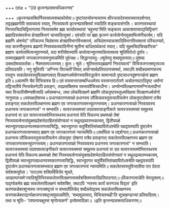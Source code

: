 +++
title = "09 कृत्स्नप्रसक्त्यधिकरणम्"

+++
॥कृत्स्नप्रसक्तिर्निरवयवत्वशब्दकोपोवा॥ दृष्टांततयोपन्यस्तस्य क्षीरजलादेस्सावयवत्वदर्शनात् तद्वद्ब्रह्मणोपि सावयवत्वं स्यात्, निरवयवत्वे कृत्स्नप्रसक्तिर्वा स्यादिति शङ्कयासंगतिः। कारणावस्थायां निरस्तचिदचिद्विभागतया निरवयवमेव ब्रह्म कार्यावस्थायां 'बहुस्या'मिति सङ्कल्प आकाशवाय्वाद्यचिद्विभागं ब्रह्मादिस्तंबपर्यन्त क्षेत्रज्ञविभागं चाभवदित्युक्तं। एवंसति परं ब्रह्म कृत्स्नं कार्यत्वेनोपयुक्तमित्यंगीकार्यम्। यदि ब्रह्मणि अंशभेदं" परिकल्प्य चिदंशस्य क्षेत्रज्ञविभागविभक्तत्वं, अचिदंशस्याकाशादिविभागविभक्तत्वं परिकल्प्यते, तदा कारणीभूतस्य ब्रह्मणो निरवयवत्ववादिनीनां श्रुतीनां बाधितार्थकत्वं स्यात्। यदि सूक्ष्मचिदचिच्छरीरक" ब्रह्मणः कार्यत्वमित्यभ्युपगम्यते, तदा शरीर्यंशस्यापि कार्यत्वाभ्युपगमान्निरवयवत्व श्रुतिविरोधो दुर्वारः। तस्माद्ब्रह्मणो जगत्कारणत्वमनुपपन्नमिति पूर्वःपक्षः। सिद्धान्तस्तु-॥श्रुतेस्तु शब्दमूलत्वात्॥ तुशब्द उक्तदोषव्यावर्तकः। नैवमसामञ्जस्यम्। कुतः। श्रुतेः। श्रुतिस्तावद्ब्रह्मणो निरवयवत्वं" विचित्रजगत्स्रष्टृत्वञ्च प्रतिपादयति। ननु श्रुतिरपि 'अग्निना सिञ्चती'तिवत् अयोग्यार्थप्रतिपादनासमर्था, तथाऽपि शब्दैकप्रमाणकस्य वस्तुनः सकलेतरवस्तुविलक्षणत्वात् विलक्षणधर्मयोगस्याविरुद्धत्वेन सामान्यतो दृष्टसाधनदूषणानर्हत्वं ब्रह्मण इति॥॥आत्मनि चैवं विचित्राश्च हि॥ एवं वस्त्वन्तरसम्बन्धिधर्मस्य वस्त्वन्तरारोपणे अचोतनघटादिदृष्ट धर्माणां तद्विजातीये नित्यचेतनेऽपि प्रसङ्गः, तदप्रसक्तिश्च स्वभाववैचित्र्याधीना। अन्योन्यविलक्षणानामग्निजलादीनां यथा विजातीयौष्ण्यशैत्यादि धर्मसम्बन्धः, तथा लोकविलक्षणे ब्रह्मणि लोकदृष्टवस्तुधर्मापेक्षया विलक्षणधर्मयोगो नानुपपन्नः॥॥स्वपक्षदोषाच्च॥ प्रधानकारणत्वपक्षे प्रधानस्य लौकिकवस्तुसजातीयत्वेन लोकदृष्टदोषाणां तत्रैव प्रसङ्गात् सकलेतरविलक्षणस्य ब्रह्मण एव जगत्कारणत्वमभ्युपगन्तव्यम्। प्रधानकारणत्वपक्षे निरवयवस्य प्रधानस्य जगत्कारणत्वं" न सम्भवति। सत्वरजस्तमसां तदवयवत्वाङ्गीकारे सत्वरजस्तमसां समूहस्य प्रधानत्वं वा उत सत्वरजस्तमोभिरारब्धस्य प्रधानत्वं वेति विकल्प्य प्रथमपक्षे तेषां निरवयवत्वेनासंयुक्तप्रदेशभेदरहितसंयोगवतां न स्थूलद्रव्यारम्भकत्वम्, द्वितीयपक्षे स्वाभ्युपगतप्रधानपरमकारणत्वासिद्धिः, स्वाभ्युपगत चतुर्विंशतिसंख्याविरोधश्चेति पक्षद्वयस्यापि दुष्टत्वेन प्रधानकारणत्वासम्भवात् ब्रह्मण एव जगत्कारणत्वं न्याय्यमिति॥॥सर्वोपेता च तद्दर्शनात्॥ प्रधानकारणत्वपक्षे प्रधानस्य लौकिकवस्तुसजातीयत्वेन लोकदृष्ट दोषाणां तत्रैव प्रसङ्गात् सकलेतरविलक्षणस्य ब्रह्मण एव जगत्कारणत्वमभ्युपगन्तव्यम्। प्रधानकारणत्वपक्षे निरवयवस्य प्रधानस्य जगत्कारणत्वं" न सम्भवति। सत्वरजस्तमसां तदवयवत्वाङ्गीकारे सत्वरजस्तमसां समूहस्य प्रधानत्वं वा उत सत्वरजस्तमोभिरारब्धस्य प्रधानत्वं वेति विकल्प्य प्रथमपक्षे तेषां निरवयवत्वेनासंयुक्तप्रदेशभेदरहितसंयोगवतां न स्थूलद्रव्यारम्भकत्वम्, द्वितीयपक्षे स्वाभ्युपगतप्रधानपरमकारणत्वासिद्धिः, स्वाभ्युपगत चतुर्विंशतिसंख्याविरोधश्चेति पक्षद्वयस्यापि दुष्टत्वेन प्रधानकारणत्वासम्भवात् ब्रह्मण एव जगत्कारणत्वं न्याय्यमिति॥ सकलेतरवस्तुविजातीया परा देवता सर्वशक्त्युपेता। 'पराऽस्य शक्तिर्विविधैव श्रूयते, अपहतपाप्समे'त्यादिश्रुतिभिस्सकलेतरविलक्षणत्वसर्वशक्तिमत्त्वादिप्रतिपादनात्॥॥विकरणत्वान्नेति चेत्तदुक्तम्॥ यद्यप्येकमेव ब्रह्म सकलेतरविलक्षणं सर्वशक्ति, तथाऽपि 'नतस्य कार्यं करणञ्च विद्यत' इति करणकळेबरशून्यस्य जगत्स्रष्टृत्वं न संभवतीतिचेत् शब्दैकवेद्यस्य सकलेतरविलक्षणस्य करणकळेबराद्यनपेक्षजगत्स्रष्टृत्वमुपपन्नमिति, 'शब्दमूलत्वात्, विचित्राश्चही'ति सूत्रखण्डाभ्यां प्रतिपादितम्। तथा च श्रुतिः- 'पश्यत्यचक्षुस्स श्रृणोत्यकर्ण' इत्येवमादिका॥ ॥इति कृत्स्नप्रसक्त्याधिकरणम्॥